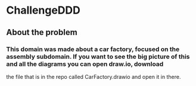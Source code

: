 # ChallengeDDD

## About the problem

### This domain was made about a car factory, focused on the assembly subdomain. If you want to see the big picture of this and all the diagrams you can open draw.io, download
the file that is in the repo called CarFactory.drawio and open it in there.
